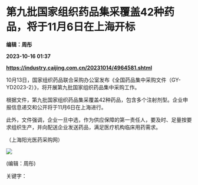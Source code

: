 # 第九批国家组织药品集采覆盖42种药品，将于11月6日在上海开标
**编辑：周彤**

**2023-10-16 01:37**

**https://industry.caijing.com.cn/20231014/4964581.shtml**

10月13日，国家组织药品联合采购办公室发布《全国药品集中采购文件（GY-YD2023-2）》，将开展第九批国家组织药品集中采购工作。

根据文件，第九批国家组织药品集采覆盖42种药品，包含多个注射剂型。企业申报信息递交和公开将于11月6日在上海进行。

此外，文件强调，企业一旦中选，作为供应保障的第一责任人，要及时、足量按要求组织生产，并向配送企业发送药品，满足医疗机构临床用药需求。

（上海阳光医药采购网）

![](https://tx1.cdn.caijing.com.cn/2014-03-27/114048455.jpg)

(编辑：周彤)

关键字：